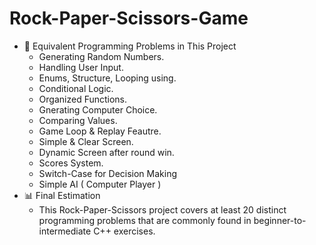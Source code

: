 # Rock-Paper-Scissors-Game
 - 🔢 Equivalent Programming Problems in This Project
   - Generating Random Numbers.
   - Handling User Input.
   - Enums, Structure, Looping using.
   - Conditional Logic.
   - Organized Functions.
   - Gnerating Computer Choice.
   - Comparing Values.
   - Game Loop & Replay Feautre.
   - Simple & Clear Screen.
   - Dynamic Screen after round win.
   - Scores System.
   - Switch-Case for Decision Making
   - Simple AI ( Computer Player )
 - 📊 Final Estimation
   - This Rock-Paper-Scissors project covers at least 20 distinct programming problems that are commonly found in beginner-to-intermediate C++ exercises.
